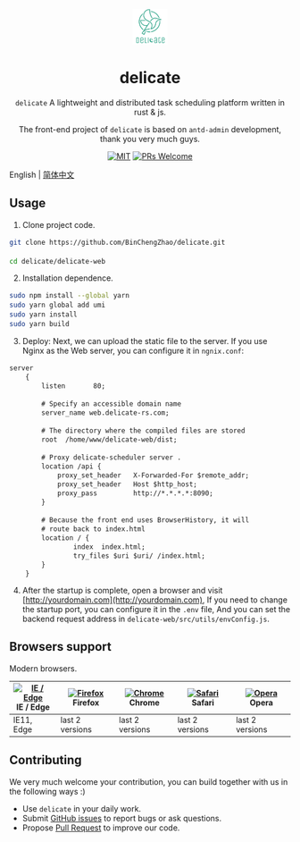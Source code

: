 
<p align="center">
  <a href="https://github.com/BinChengZhao/delicate">
    <img alt="delicate" height="64" src="../doc/delicate_logo.png">
  </a>
</p>

<h1 align="center">delicate</h1>

<div align="center">

`delicate` A lightweight and distributed task scheduling platform written in rust & js.

The front-end project of `delicate` is based on `antd-admin` development, thank you very much guys.

[![MIT](https://img.shields.io/dub/l/vibe-d.svg?style=flat-square)](http://opensource.org/licenses/MIT)
[![PRs Welcome](https://img.shields.io/badge/PRs-welcome-brightgreen.svg?style=flat-square)](https://github.com/BinChengZhao/delicate/pulls)

</div>


English | [简体中文](./docs/zh-cn/README.md) 



## Usage

1. Clone project code.

```bash
git clone https://github.com/BinChengZhao/delicate.git

cd delicate/delicate-web
```

2. Installation dependence.

```bash
sudo npm install --global yarn
sudo yarn global add umi
sudo yarn install
sudo yarn build
```

3. Deploy:
Next, we can upload the static file to the server. If you use Nginx as the Web server, you can configure it in `ngnix.conf`:
```
server
	{
		listen       80;

        # Specify an accessible domain name
		server_name web.delicate-rs.com;

        # The directory where the compiled files are stored
		root  /home/www/delicate-web/dist;

        # Proxy delicate-scheduler server .
		location /api {
            proxy_set_header   X-Forwarded-For $remote_addr;
            proxy_set_header   Host $http_host;
            proxy_pass         http://*.*.*.*:8090;
        }

        # Because the front end uses BrowserHistory, it will 
		# route back to index.html
		location / {
				index  index.html;
				try_files $uri $uri/ /index.html;
		}
	}
```

4. After the startup is complete, open a browser and visit [http://yourdomain.com](http://yourdomain.com), If you need to change the startup port, you can configure it in the `.env` file, And you can set the backend request address in `delicate-web/src/utils/envConfig.js`.



## Browsers support

Modern browsers.

| [<img src="https://raw.githubusercontent.com/alrra/browser-logos/master/src/edge/edge_48x48.png" alt="IE / Edge" width="24px" height="24px" />](http://godban.github.io/browsers-support-badges/)</br>IE / Edge | [<img src="https://raw.githubusercontent.com/alrra/browser-logos/master/src/firefox/firefox_48x48.png" alt="Firefox" width="24px" height="24px" />](http://godban.github.io/browsers-support-badges/)</br>Firefox | [<img src="https://raw.githubusercontent.com/alrra/browser-logos/master/src/chrome/chrome_48x48.png" alt="Chrome" width="24px" height="24px" />](http://godban.github.io/browsers-support-badges/)</br>Chrome | [<img src="https://raw.githubusercontent.com/alrra/browser-logos/master/src/safari/safari_48x48.png" alt="Safari" width="24px" height="24px" />](http://godban.github.io/browsers-support-badges/)</br>Safari | [<img src="https://raw.githubusercontent.com/alrra/browser-logos/master/src/opera/opera_48x48.png" alt="Opera" width="24px" height="24px" />](http://godban.github.io/browsers-support-badges/)</br>Opera |
| --------- | --------- | --------- | --------- | --------- | 
|IE11, Edge| last 2 versions| last 2 versions| last 2 versions| last 2 versions

## Contributing

We very much welcome your contribution, you can build together with us in the following ways :)  

- Use `delicate` in your daily work.
- Submit [GitHub issues](http://github.com/BinChengZhao/delicate/issues) to report bugs or ask questions.
- Propose [Pull Request](http://github.com/BinChengZhao/delicate/pulls) to improve our code.
